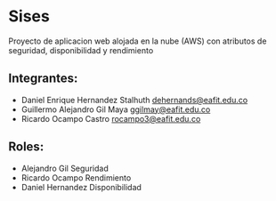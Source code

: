 # Sises
Proyecto de aplicacion web alojada en la nube (AWS) con atributos de seguridad, disponibilidad y rendimiento

## Integrantes:

- Daniel Enrique Hernandez Stalhuth dehernands@eafit.edu.co
- Guillermo Alejandro Gil Maya ggilmay@eafit.edu.co
- Ricardo Ocampo Castro rocampo3@eafit.edu.co

## Roles:

- Alejandro Gil Seguridad
- Ricardo Ocampo Rendimiento
- Daniel Hernandez Disponibilidad


